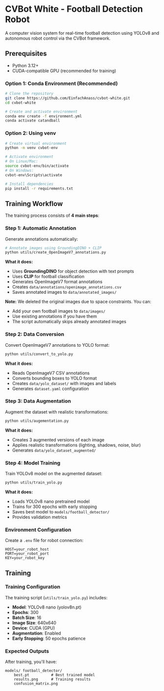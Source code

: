# CVBot White - Football Detection Robot

A computer vision system for real-time football detection using YOLOv8 and autonomous robot control via the CVBot framework.

## Prerequisites

- Python 3.12+
- CUDA-compatible GPU (recommended for training)

### Option 1: Conda Environment (Recommended)

```bash
# Clone the repository
git clone https://github.com/EinfachAnass/cvbot-white.git
cd cvbot-white

# Create and activate environment
conda env create -f environment.yml
conda activate catandball
```

### Option 2: Using venv 

```bash
# Create virtual environment
python -m venv cvbot-env

# Activate environment
# On Linux/Mac:
source cvbot-env/bin/activate
# On Windows:
cvbot-env\Scripts\activate

# Install dependencies
pip install -r requirements.txt
```

## Training Workflow

The training process consists of **4 main steps**:

### **Step 1: Automatic Annotation**
Generate annotations automatically:
```bash
# Annotate images using GroundingDINO + CLIP
python utils/create_OpenImageV7_annotations.py
```
**What it does:**
- Uses **GroundingDINO** for object detection with text prompts
- Uses **CLIP** for football classification
- Generates OpenImageV7 format annotations
- Creates `data/annotations/openimage_annotations.csv`
- Saves annotated images to `data/annotated_images/`

**Note:** We deleted the original images due to space constraints. You can:
- Add your own football images to `data/images/`
- Use existing annotations if you have them
- The script automatically skips already annotated images

### **Step 2: Data Conversion**
Convert OpenImageV7 annotations to YOLO format:
```bash
python utils/convert_to_yolo.py
```
**What it does:**
- Reads OpenImageV7 CSV annotations
- Converts bounding boxes to YOLO format
- Creates `data/yolo_dataset/` with images and labels
- Generates `dataset.yaml` configuration

### **Step 3: Data Augmentation**
Augment the dataset with realistic transformations:
```bash
python utils/augementation.py
```
**What it does:**
- Creates 3 augmented versions of each image
- Applies realistic transformations (lighting, shadows, noise, blur)
- Generates `data/yolo_dataset_augmented/`


### **Step 4: Model Training**
Train YOLOv8 model on the augmented dataset:
```bash
python utils/train_yolo.py
```
**What it does:**
- Loads YOLOv8 nano pretrained model
- Trains for 300 epochs with early stopping
- Saves best model to `models/football_detector/`
- Provides validation metrics


### Environment Configuration

Create a `.env` file for robot connection:

```env
HOST=your_robot_host
PORT=your_robot_port
KEY=your_robot_key
```

## Training

### Training Configuration

The training script (`utils/train_yolo.py`) includes:

- **Model**: YOLOv8 nano (yolov8n.pt)
- **Epochs**: 300
- **Batch Size**: 16
- **Image Size**: 640x640
- **Device**: CUDA (GPU)
- **Augmentation**: Enabled
- **Early Stopping**: 50 epochs patience

### Expected Outputs

After training, you'll have:
```
models/ football_detector/
    best.pt          # Best trained model
    results.png      # Training results
    confusion_matrix.png
```
